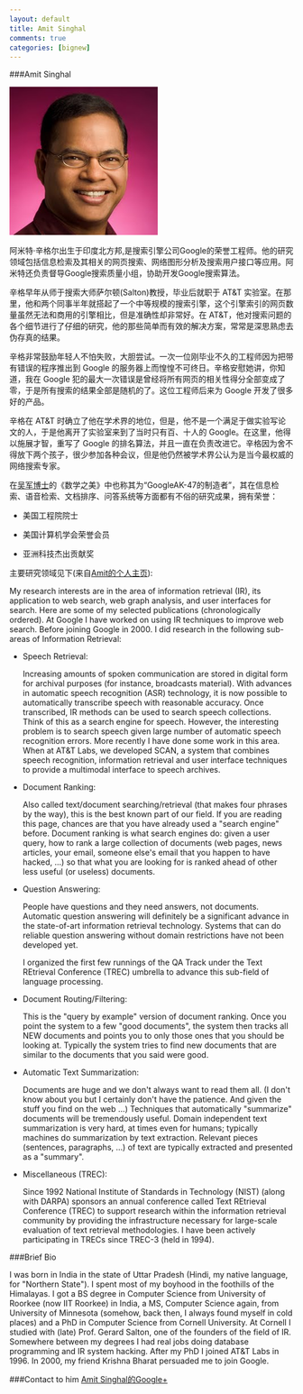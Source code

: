```yaml
---
layout: default
title: Amit Singhal
comments: true
categories: [bignew]
---
```


###Amit Singhal

![Amit Singhal](/images/bignew/amit_singhal.jpeg)

阿米特‧辛格尔出生于印度北方邦,是搜索引擎公司Google的荣誉工程师。他的研究领域包括信息检索及其相关的网页搜索、网络图形分析及搜索用户接口等应用。阿米特还负责督导Google搜索质量小组，协助开发Google搜索算法。

辛格早年从师于搜索大师萨尔顿(Salton)教授，毕业后就职于 AT&T 实验室。在那里，他和两个同事半年就搭起了一个中等规模的搜索引擎，这个引擎索引的网页数量虽然无法和商用的引擎相比，但是准确性却非常好。在 AT&T，他对搜索问题的各个细节进行了仔细的研究，他的那些简单而有效的解决方案，常常是深思熟虑去伪存真的结果。

辛格非常鼓励年轻人不怕失败，大胆尝试。一次一位刚毕业不久的工程师因为把带有错误的程序推出到 Google 的服务器上而惶惶不可终日。辛格安慰她讲，你知道，我在 Google 犯的最大一次错误是曾经将所有网页的相关性得分全部变成了零，于是所有搜索的结果全部是随机的了。这位工程师后来为 Google 开发了很多好的产品。

辛格在 AT&T 时确立了他在学术界的地位，但是，他不是一个满足于做实验写论文的人，于是他离开了实验室来到了当时只有百、十人的 Google。在这里，他得以施展才智，重写了 Google 的排名算法，并且一直在负责改进它。辛格因为舍不得放下两个孩子，很少参加各种会议，但是他仍然被学术界公认为是当今最权威的网络搜索专家。

在[吴军博士](https://sites.google.com/site/junwu02/)的《数学之美》中也称其为“GoogleAK-47的制造者”，其在信息检索、语音检索、文档排序、问答系统等方面都有不俗的研究成果，拥有荣誉：

- 美国工程院院士

- 美国计算机学会荣誉会员

- 亚洲科技杰出贡献奖


主要研究领域见下(来自[Amit的个人主页](http://singhal.info/ "Amit Singhal")):

My research interests are in the area of information retrieval (IR), its application to web search, web graph  analysis, and user interfaces for search. Here are some of my selected publications (chronologically ordered). 
At Google I have worked on using IR techniques to improve web search. Before joining Google in 2000. 
I did research in the following sub-areas of Information Retrieval:


- Speech Retrieval:
 
	Increasing amounts of spoken communication are stored in digital form for archival purposes (for instance, broadcasts material). With advances in automatic speech recognition (ASR) technology, it is now possible to automatically transcribe speech with reasonable accuracy. Once transcribed, IR methods can be used to search speech collections. Think of this as a search engine for speech. However, the interesting problem is to search speech given large number of automatic speech recognition errors. More recently I have done some work in this area. When at AT&T Labs, we developed SCAN, a system that combines speech recognition, information retrieval and user interface techniques to provide a multimodal interface to speech archives.

- Document Ranking:
 
	Also called text/document searching/retrieval (that makes four phrases by the way), this is the best known part of our field. If you are reading this page, chances are that you have already used a "search engine" before. Document ranking is what search engines do: given a user query, how to rank a large collection of documents (web pages, news articles, your email, someone else's email that you happen to have hacked, ...) so that what you are looking for is ranked ahead of other less useful (or useless) documents.

- Question Answering: 
 
	People have questions and they need answers, not documents. Automatic question answering will definitely be a significant advance in the state-of-art information retrieval technology. Systems that can do reliable question answering without domain restrictions have not been developed yet.

	I organized the first few runnings of the QA Track under the Text REtrieval Conference (TREC) umbrella to advance this sub-field of language processing.

- Document Routing/Filtering: 

	This is the "query by example" version of document ranking. Once you point the system to a few "good documents", the system then tracks all NEW documents and points you to only those ones that you should be looking at. Typically the system tries to find new documents that are similar to the documents that you said were good.

- Automatic Text Summarization: 
	
	Documents are huge and we don't always want to read them all. (I don't know about you but I certainly don't have the patience. And given the stuff you find on the web ...) Techniques that automatically "summarize" documents will be tremendously useful. Domain independent text summarization is very hard, at times even for humans; typically machines do summarization by text extraction. Relevant pieces (sentences, paragraphs, ...) of text are typically extracted and presented as a "summary".

- Miscellaneous (TREC): 

	Since 1992 National Institute of Standards in Technology (NIST) (along with DARPA) sponsors an annual conference called Text REtrieval Conference (TREC) to support research within the information retrieval community by providing the infrastructure necessary for large-scale evaluation of text retrieval methodologies. I have been actively participating in TRECs since TREC-3 (held in 1994).

###Brief Bio
 
I was born in India in the state of Uttar Pradesh (Hindi, my native language, for "Northern State"). I spent most of my boyhood in the foothills of the Himalayas. I got a BS degree in Computer Science from University of Roorkee (now IIT Roorkee) in India, a MS, Computer Science again, from University of Minnesota (somehow, back then, I always found myself in cold places) and a PhD in Computer Science from Cornell University. At Cornell I studied with (late) Prof. Gerard Salton, one of the founders of the field of IR. Somewhere between my degrees I had real jobs doing database programming and IR system hacking. After my PhD I joined AT&T Labs in 1996. In 2000, my friend Krishna Bharat persuaded me to join Google.

###Contact to him
[Amit Singhal的Google+](https://plus.google.com/+AmitSinghal/)


